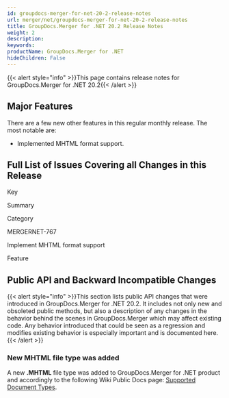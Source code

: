 ```yaml
---
id: groupdocs-merger-for-net-20-2-release-notes
url: merger/net/groupdocs-merger-for-net-20-2-release-notes
title: GroupDocs.Merger for .NET 20.2 Release Notes
weight: 2
description: 
keywords: 
productName: GroupDocs.Merger for .NET
hideChildren: False
---
```

{{< alert style="info" >}}This page contains release notes for GroupDocs.Merger for .NET 20.2{{< /alert >}}

## Major Features

There are a few new other features in this regular monthly release. The most notable are:

*   Implemented MHTML format support.

## Full List of Issues Covering all Changes in this Release

Key

Summary

Category

MERGERNET-767

Implement MHTML format support

Feature

## Public API and Backward Incompatible Changes

{{< alert style="info" >}}This section lists public API changes that were introduced in GroupDocs.Merger for .NET 20.2. It includes not only new and obsoleted public methods, but also a description of any changes in the behavior behind the scenes in GroupDocs.Merger which may affect existing code. Any behavior introduced that could be seen as a regression and modifies existing behavior is especially important and is documented here.{{< /alert >}}

### New MHTML file type was added

A new **.MHTML** file type was added to GroupDocs.Merger for .NET product and accordingly to the following Wiki Public Docs page: [Supported Document Types](https://docs.groupdocs.com/display/mergernet/Supported+Document+Types).
